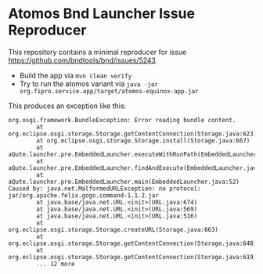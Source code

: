 # Atomos Bnd Launcher Issue Reproducer

This repository contains a minimal reproducer for issue https://github.com/bndtools/bnd/issues/5243

- Build the app via `mvn clean verify`
- Try to run the atomos variant via `java -jar org.fipro.service.app/target/atomos-equinox-app.jar`

This produces an exception like this: 

```
org.osgi.framework.BundleException: Error reading bundle content.
        at org.eclipse.osgi.storage.Storage.getContentConnection(Storage.java:623)
        at org.eclipse.osgi.storage.Storage.install(Storage.java:667)
        at aQute.launcher.pre.EmbeddedLauncher.executeWithRunPath(EmbeddedLauncher.java:170)
        at aQute.launcher.pre.EmbeddedLauncher.findAndExecute(EmbeddedLauncher.java:119)
        at aQute.launcher.pre.EmbeddedLauncher.main(EmbeddedLauncher.java:52)
Caused by: java.net.MalformedURLException: no protocol: jar/org.apache.felix.gogo.command-1.1.2.jar
        at java.base/java.net.URL.<init>(URL.java:674)
        at java.base/java.net.URL.<init>(URL.java:569)
        at java.base/java.net.URL.<init>(URL.java:516)
        at org.eclipse.osgi.storage.Storage.createURL(Storage.java:663)
        at org.eclipse.osgi.storage.Storage.getContentConnection(Storage.java:648)
        at org.eclipse.osgi.storage.Storage.getContentConnection(Storage.java:619)
        ... 12 more
```